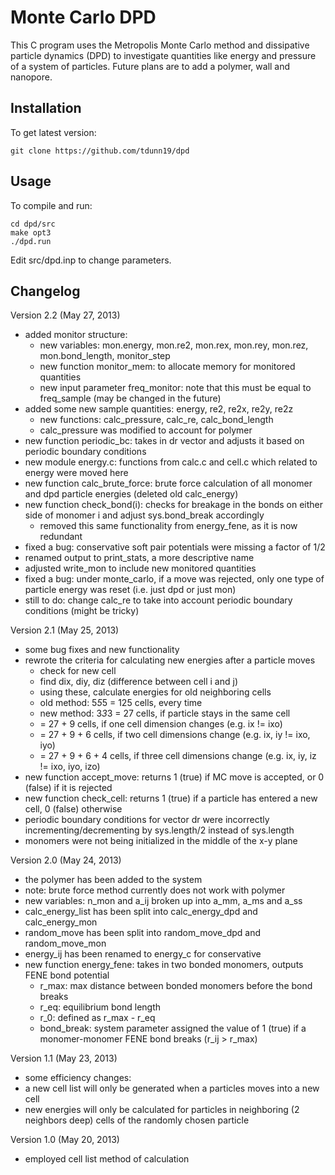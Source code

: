 Monte Carlo DPD
===============

This C program uses the Metropolis Monte Carlo method and dissipative particle dynamics (DPD) to investigate quantities like energy and pressure of a system of particles. Future plans are to add a polymer, wall and nanopore.

Installation
------------

To get latest version:

	git clone https://github.com/tdunn19/dpd

Usage
-----

To compile and run:

	cd dpd/src
	make opt3
	./dpd.run

Edit src/dpd.inp to change parameters.

Changelog
---------

Version 2.2 (May 27, 2013)
*   added monitor structure:
    * new variables: mon.energy, mon.re2, mon.rex, mon.rey, mon.rez, mon.bond_length, monitor_step
    * new function monitor_mem: to allocate memory for monitored quantities
    * new input parameter freq_monitor: note that this must be equal to freq_sample (may be changed in the future)
*   added some new sample quantities: energy, re2, re2x, re2y, re2z
    * new functions: calc_pressure, calc_re, calc_bond_length
    * calc_pressure was modified to account for polymer
*   new function periodic_bc: takes in dr vector and adjusts it based on periodic boundary conditions
*   new module energy.c: functions from calc.c and cell.c which related to energy were moved here
*   new function calc_brute_force: brute force calculation of all monomer and dpd particle energies (deleted old calc_energy)
*   new function check_bond(i): checks for breakage in the bonds on either side of monomer i and adjust sys.bond_break accordingly
    * removed this same functionality from energy_fene, as it is now redundant
*   fixed a bug: conservative soft pair potentials were missing a factor of 1/2
*   renamed output to print_stats, a more descriptive name
*   adjusted write_mon to include new monitored quantities
*   fixed a bug: under monte_carlo, if a move was rejected, only one type of particle energy was reset (i.e. just dpd or just mon)
*   still to do: change calc_re to take into account periodic boundary conditions (might be tricky)

Version 2.1 (May 25, 2013)
*   some bug fixes and new functionality
*   rewrote the criteria for calculating new energies after a particle moves
    * check for new cell
    * find dix, diy, diz (difference between cell i and j)
    * using these, calculate energies for old neighboring cells
    * old method: 5*5*5 = 125 cells, every time
    * new method: 3*3*3 = 27 cells, if particle stays in the same cell
    *   = 27 + 9 cells, if one cell dimension changes (e.g. ix != ixo)
    *   = 27 + 9 + 6 cells, if two cell dimensions change (e.g. ix, iy != ixo, iyo)
    *   = 27 + 9 + 6 + 4 cells, if three cell dimensions change (e.g. ix, iy, iz != ixo, iyo, izo)
*   new function accept_move: returns 1 (true) if MC move is accepted, or 0 (false) if it is rejected
*   new function check_cell: returns 1 (true) if a particle has entered a new cell, 0 (false) otherwise
*   periodic boundary conditions for vector dr were incorrectly incrementing/decrementing by sys.length/2 instead of sys.length
*   monomers were not being initialized in the middle of the x-y plane

Version 2.0 (May 24, 2013)
*	the polymer has been added to the system
*   note: brute force method currently does not work with polymer
* 	new variables: n_mon and a_ij broken up into a_mm, a_ms and a_ss
*   calc_energy_list has been split into calc_energy_dpd and calc_energy_mon
*   random_move has been split into random_move_dpd and random_move_mon
*   energy_ij has been renamed to energy_c for conservative
*   new function energy_fene: takes in two bonded monomers, outputs FENE bond potential
    *   r_max: max distance between bonded monomers before the bond breaks
    *   r_eq: equilibrium bond length
    *   r_0: defined as r_max - r_eq
    *   bond_break: system parameter assigned the value of 1 (true) if a monomer-monomer FENE bond breaks (r_ij > r_max)

Version 1.1 (May 23, 2013)
*	some efficiency changes:
*	a new cell list will only be generated when a particles moves into a new cell
*	new energies will only be calculated for particles in neighboring (2 neighbors deep) cells of the randomly chosen particle

Version 1.0 (May 20, 2013)
*	employed cell list method of calculation

